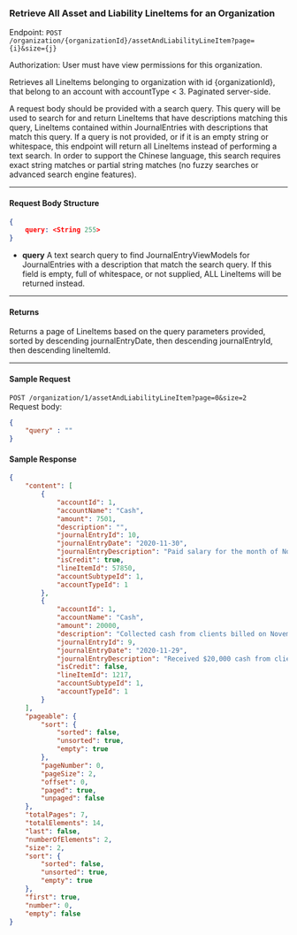 ### Retrieve All Asset and Liability LineItems for an Organization
Endpoint: `POST /organization/{organizationId}/assetAndLiabilityLineItem?page={i}&size={j}`

Authorization: User must have view permissions for this organization.

Retrieves all LineItems belonging to organization with id {organizationId}, that belong to an account with accountType < 3. Paginated server-side.

A request body should be provided with a search query. This query will be used to search for and return LineItems that have descriptions matching this query, LineItems contained within JournalEntries with descriptions that match this query. If a query is not provided, or if it is an empty string or whitespace, this endpoint will return all LineItems instead of performing a text search.
In order to support the Chinese language, this search requires exact string matches or partial string matches (no fuzzy searches or advanced search engine features).
___
#### Request Body Structure
``` json
{
	query: <String 255>
}
```
- **query** 
	A text search query to find JournalEntryViewModels for JournalEntries with a description that match the search query. If this field is empty, full of whitespace, or not supplied, ALL LineItems will be returned instead.
___
#### Returns
Returns a page of LineItems based on the query parameters provided, sorted by descending journalEntryDate, then descending journalEntryId, then descending lineItemId.
___

#### Sample Request
`POST /organization/1/assetAndLiabilityLineItem?page=0&size=2`
<br />
Request body: 
```json
{
    "query" : ""
}
```

#### Sample Response
```json 
{
    "content": [
        {
            "accountId": 1,
            "accountName": "Cash",
            "amount": 7501,
            "description": "",
            "journalEntryId": 10,
            "journalEntryDate": "2020-11-30",
            "journalEntryDescription": "Paid salary for the month of November $7,501",
            "isCredit": true,
            "lineItemId": 57850,
            "accountSubtypeId": 1,
            "accountTypeId": 1
        },
        {
            "accountId": 1,
            "accountName": "Cash",
            "amount": 20000,
            "description": "Collected cash from clients billed on November 21",
            "journalEntryId": 9,
            "journalEntryDate": "2020-11-29",
            "journalEntryDescription": "Received $20,000 cash from clients billed on November 21.",
            "isCredit": false,
            "lineItemId": 1217,
            "accountSubtypeId": 1,
            "accountTypeId": 1
        }
    ],
    "pageable": {
        "sort": {
            "sorted": false,
            "unsorted": true,
            "empty": true
        },
        "pageNumber": 0,
        "pageSize": 2,
        "offset": 0,
        "paged": true,
        "unpaged": false
    },
    "totalPages": 7,
    "totalElements": 14,
    "last": false,
    "numberOfElements": 2,
    "size": 2,
    "sort": {
        "sorted": false,
        "unsorted": true,
        "empty": true
    },
    "first": true,
    "number": 0,
    "empty": false
}
```

